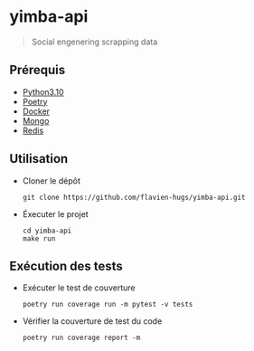 # yimba-api
> Social engenering scrapping data

## Prérequis

* [Python3.10](python.org)
* [Poetry](python-poetry.org)
* [Docker](docker.com)
* [Mongo](mongodb.com)
* [Redis](redis.io)

## Utilisation

- Cloner le dépôt
   ```shell
   git clone https://github.com/flavien-hugs/yimba-api.git
   ```
- Éxecuter le projet
    ```shell
    cd yimba-api
    make run
    ```

## Exécution des tests

- Exécuter le test de couverture
    ```shell
    poetry run coverage run -m pytest -v tests
    ```

- Vérifier la couverture de test du code
    ```shell
    poetry run coverage report -m
    ```
